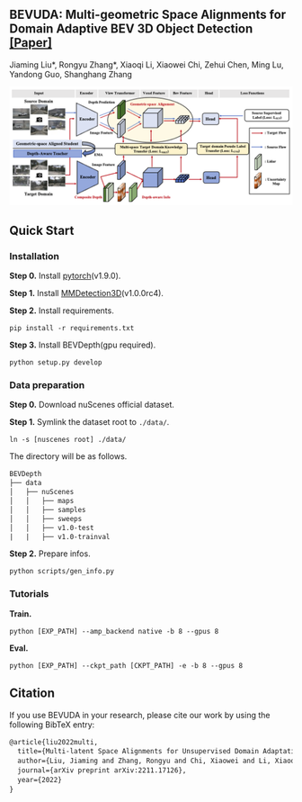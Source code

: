 ## BEVUDA: Multi-geometric Space Alignments for Domain Adaptive BEV 3D Object Detection [**[Paper]**](https://arxiv.org/pdf/2211.17126)
Jiaming Liu*, Rongyu Zhang*, Xiaoqi Li, Xiaowei Chi, Zehui Chen, Ming Lu, Yandong Guo, Shanghang Zhang

<img src="bevuda.png"/>

## Quick Start
### Installation
**Step 0.** Install [pytorch](https://pytorch.org/)(v1.9.0).

**Step 1.** Install [MMDetection3D](https://github.com/open-mmlab/mmdetection3d)(v1.0.0rc4).

**Step 2.** Install requirements.
```shell
pip install -r requirements.txt
```
**Step 3.** Install BEVDepth(gpu required).
```shell
python setup.py develop
```

### Data preparation
**Step 0.** Download nuScenes official dataset.

**Step 1.** Symlink the dataset root to `./data/`.
```
ln -s [nuscenes root] ./data/
```
The directory will be as follows.
```
BEVDepth
├── data
│   ├── nuScenes
│   │   ├── maps
│   │   ├── samples
│   │   ├── sweeps
│   │   ├── v1.0-test
|   |   ├── v1.0-trainval
```
**Step 2.** Prepare infos.
```
python scripts/gen_info.py
```

### Tutorials
**Train.**
```
python [EXP_PATH] --amp_backend native -b 8 --gpus 8
```
**Eval.**
```
python [EXP_PATH] --ckpt_path [CKPT_PATH] -e -b 8 --gpus 8
```

## Citation 
If you use BEVUDA in your research, please cite our work by using the following BibTeX entry:

```latex
@article{liu2022multi,
  title={Multi-latent Space Alignments for Unsupervised Domain Adaptation in Multi-view 3D Object Detection},
  author={Liu, Jiaming and Zhang, Rongyu and Chi, Xiaowei and Li, Xiaoqi and Lu, Ming and Guo, Yandong and Zhang, Shanghang},
  journal={arXiv preprint arXiv:2211.17126},
  year={2022}
}
```
